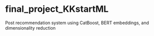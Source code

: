# final_project_KKstartML
Post recommendation system using CatBoost, BERT embeddings, and dimensionality reduction
